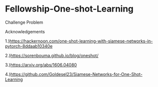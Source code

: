 # Fellowship-One-shot-Learning
Challenge Problem

Acknowledgements

1.)https://hackernoon.com/one-shot-learning-with-siamese-networks-in-pytorch-8ddaab10340e

2.)https://sorenbouma.github.io/blog/oneshot/

3.)https://arxiv.org/abs/1606.04080

4.)https://github.com/Goldesel23/Siamese-Networks-for-One-Shot-Learning
